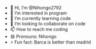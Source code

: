 - 👋 Hi, I’m @Nihongo2792
- 👀 I’m interested in program
- 🌱 I’m currently learning code
- 💞️ I’m looking to collaborate on code
- 📫 How to reach me coding
- 😄 Pronouns: Nihongo
- ⚡ Fun fact: Barca is better than madrid

<!---
Nihongo2792/Nihongo2792 is a ✨ special ✨ repository because its `README.md` (this file) appears on your GitHub profile.
You can click the Preview link to take a look at your changes.
--->
